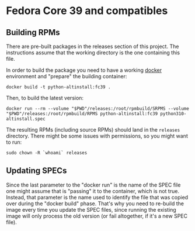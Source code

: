 # Fedora Core 39 and compatibles

## Building RPMs

There are pre-built packages in the releases section of this project. The instructions assume that the working directory is the one containing this file.

In order to build the package you need to have a working [docker](https://www.docker.com/) environment and "prepare" the building container:

`docker build -t python-altinstall:fc39 .`

Then, to build the latest version:

`docker run --rm --volume "$PWD"/releases:/root/rpmbuild/SRPMS --volume "$PWD"/releases:/root/rpmbuild/RPMS python-altinstall:fc39 python310-altinstall.spec`

The resulting RPMs (including source RPMs) should land in the `releases` directory. There might be some issues with permissions, so you might want to run:

```sudo chown -R `whoami` releases```

## Updating SPECs

Since the last parameter to the "docker run" is the name of the SPEC file one might assume that is "passing" it to the container, which is not true. Instead, that parameter is the name used to identify the file that was copied over during the "docker build" phase. That's why you need to re-build the image every time you update the SPEC files, since running the existing image will only process the old version (or fail altogether, if it's a new SPEC file).
